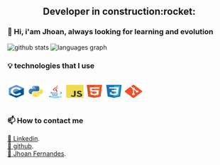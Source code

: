 <h2 align="center"> 
	Developer in construction:rocket:
</h2>  

### 🤙 Hi, i'am Jhoan, always looking for learning and evolution<p>
	
<div align="left">
<img src="https://github-readme-stats.vercel.app/api?username=JhoanDev&show_icons=true&hide_border=true&theme=midnight-purple" height="160" whidth="200" alt="github stats"/>
<img src="https://github-readme-stats.vercel.app/api/top-langs?locale=en&layout=compact&theme=midnight-purple&hide_border=true&username=JhoanDev&hide=jupyter%20notebook,tex" height="160" whidth="200" alt="languages graph"/>
</div>
	
### :bulb: technologies that I use
	
<div style="display: inline_block"><br>
  <img align="center" alt="Jhoan-C" height="30" width="40" src="https://github.com/devicons/devicon/blob/master/icons/c/c-original.svg">
  <img align="center" alt="Jhoan-Python" height="30" width="40" src="https://github.com/devicons/devicon/blob/master/icons/python/python-original.svg">
  <img align="center" alt="Jhoan-Java" height="30" width="40" src="https://github.com/devicons/devicon/blob/master/icons/java/java-original.svg">
  <img align="center" alt="Jhoan-JavaScript" height="30" width="40" src="https://github.com/devicons/devicon/blob/master/icons/javascript/javascript-original.svg">
  <img align="center" alt="Jhoan-Html5" height="30" width="40" src="https://github.com/devicons/devicon/blob/master/icons/html5/html5-original.svg">
  <img align="center" alt="Jhoan-Css3" height="30" width="40" src="https://github.com/devicons/devicon/blob/master/icons/css3/css3-original.svg">
  <img align="center" alt="Jhoan-git" height="30" width="40" src="https://github.com/devicons/devicon/blob/master/icons/git/git-original.svg">
</div></br>

### 📫 How to contact me
<a href="https://www.linkedin.com/in/jhoan-fernandes/">🔗 Linkedin</a>.<br/>
<a href="https://github.com/JhoanDev">🔗 github</a>.<br/>
<a href="mailto:jhoandev.log@gmail.com">📧 Jhoan Fernandes</a>.<br/>
